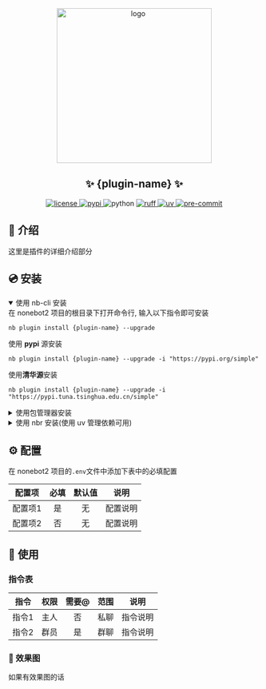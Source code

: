 <div align="center">
    <a href="https://v2.nonebot.dev/store">
    <img src="https://raw.githubusercontent.com/fllesser/nonebot-plugin-template/refs/heads/resource/.docs/NoneBotPlugin.svg" width="310" alt="logo"></a>

## ✨ {plugin-name} ✨

<a href="./LICENSE">
    <img src="https://img.shields.io/github/license/{owner}/{plugin-name}.svg" alt="license">
</a>
<a href="https://pypi.python.org/pypi/{plugin-name}">
    <img src="https://img.shields.io/pypi/v/{plugin-name}.svg" alt="pypi">
</a>
<img src="https://img.shields.io/badge/python-3.10+-blue.svg" alt="python">
<a href="https://github.com/astral-sh/ruff">
    <img src="https://img.shields.io/badge/code%20style-ruff-black?style=flat-square&logo=ruff" alt="ruff">
</a>
<a href="https://github.com/astral-sh/uv">
    <img src="https://img.shields.io/badge/package%20manager-uv-black?style=flat-square&logo=uv" alt="uv">
</a>
<a href="https://results.pre-commit.ci/latest/github/{owner}/{plugin-name}/master">
    <img src="https://results.pre-commit.ci/badge/github/{owner}/{plugin-name}/master.svg" alt="pre-commit" />
</a>
</div>

## 📖 介绍

这里是插件的详细介绍部分

## 💿 安装

<details open>
<summary>使用 nb-cli 安装</summary>
在 nonebot2 项目的根目录下打开命令行, 输入以下指令即可安装

    nb plugin install {plugin-name} --upgrade
使用 **pypi** 源安装

    nb plugin install {plugin-name} --upgrade -i "https://pypi.org/simple"
使用**清华源**安装

    nb plugin install {plugin-name} --upgrade -i "https://pypi.tuna.tsinghua.edu.cn/simple"


</details>

<details>
<summary>使用包管理器安装</summary>
在 nonebot2 项目的插件目录下, 打开命令行, 根据你使用的包管理器, 输入相应的安装命令

<details open>
<summary>uv</summary>

    uv add {plugin-name}
安装仓库 master 分支

    uv add git+https://github.com/{owner}/{plugin-name}@master
</details>

<details>
<summary>pdm</summary>

    pdm add {plugin-name}
安装仓库 master 分支

    pdm add git+https://github.com/{owner}/{plugin-name}@master
</details>
<details>
<summary>poetry</summary>

    poetry add {plugin-name}
安装仓库 master 分支

    poetry add git+https://github.com/{owner}/{plugin-name}@master
</details>

打开 nonebot2 项目根目录下的 `pyproject.toml` 文件, 在 `[tool.nonebot]` 部分追加写入

    plugins = ["nonebot_plugin_template"]

</details>

<details>
<summary>使用 nbr 安装(使用 uv 管理依赖可用)</summary>

[nbr](https://github.com/fllesser/nbr) 是一个基于 uv 的 nb-cli，可以方便地管理 nonebot2

    nbr plugin install {plugin-name} --upgrade
使用 **pypi** 源安装

    nbr plugin install {plugin-name} --upgrade -i "https://pypi.org/simple"
使用**清华源**安装

    nbr plugin install {plugin-name} --upgrade -i "https://pypi.tuna.tsinghua.edu.cn/simple"

</details>


## ⚙️ 配置

在 nonebot2 项目的`.env`文件中添加下表中的必填配置

| 配置项  | 必填  | 默认值 |   说明   |
| :-----: | :---: | :----: | :------: |
| 配置项1 |  是   |   无   | 配置说明 |
| 配置项2 |  否   |   无   | 配置说明 |

## 🎉 使用
### 指令表
| 指令  | 权限  | 需要@ | 范围  |   说明   |
| :---: | :---: | :---: | :---: | :------: |
| 指令1 | 主人  |  否   | 私聊  | 指令说明 |
| 指令2 | 群员  |  是   | 群聊  | 指令说明 |

### 🎨 效果图
如果有效果图的话

